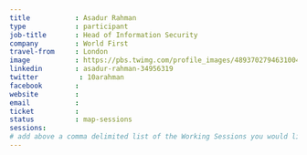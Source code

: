 ```yaml
---
title           : Asadur Rahman
type            : participant
job-title       : Head of Information Security
company         : World First
travel-from     : London
image           : https://pbs.twimg.com/profile_images/489370279463100416/9lOMY22Y.jpeg
linkedin        : asadur-rahman-34956319
twitter          : 10arahman
facebook        :
website         :
email           :
ticket          :
status          : map-sessions
sessions:
# add above a comma delimited list of the Working Sessions you would like to attend (use the session's title)
---
```


<!-- put more details about participant here -->
